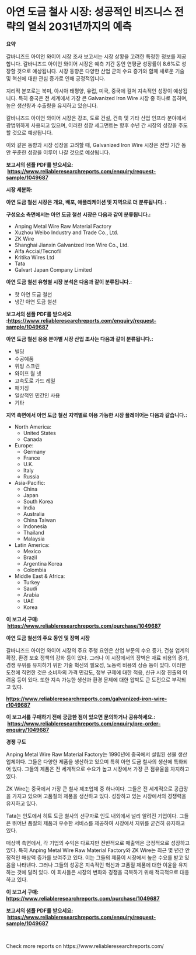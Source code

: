<p><h1>아연 도금 철사 시장: 성공적인 비즈니스 전략의 열쇠 2031년까지의 예측</h1></p><p><strong>요약</strong></p>
<p><p>갈바니즈드 아이언 와이어 시장 조사 보고서는 시장 상황을 고려한 특정한 정보를 제공합니다. 갈바니즈드 아이언 와이어 시장은 예측 기간 동안 연평균 성장률이 8.6%로 성장할 것으로 예상됩니다. 시장 동향은 다양한 산업 군의 수요 증가와 함께 새로운 기술 및 혁신에 대한 관심 증가로 인해 긍정적입니다.</p><p>지리적 분포로는 북미, 아시아 태평양, 유럽, 미국, 중국에 걸쳐 지속적인 성장이 예상됩니다. 특히 중국은 전 세계에서 가장 큰 Galvanized Iron Wire 시장 중 하나로 꼽히며, 높은 생산량과 수출량을 유지하고 있습니다.</p><p>갈바니즈드 아이언 와이어 시장은 강조, 도로 건설, 건축 및 기타 산업 인프라 분야에서 광범위하게 사용되고 있으며, 이러한 성장 세그먼트는 향후 수년 간 시장의 성장을 주도할 것으로 예상됩니다.</p><p>이와 같은 동향과 시장 성장을 고려할 때, Galvanized Iron Wire 시장은 전망 기간 동안 꾸준한 성장을 이루어 나갈 것으로 예상됩니다.</p></p>
<p><strong>보고서의 샘플 PDF를 받으세요: &nbsp;<a href="https://www.reliableresearchreports.com/enquiry/request-sample/1049687">https://www.reliableresearchreports.com/enquiry/request-sample/1049687</a></strong></p>
<p><strong>시장 세분화:</strong></p>
<p><strong> 아연 도금 철선 시장은 개요, 배포, 애플리케이션 및 지역으로 더 분류됩니다. :</strong></p>
<p><strong>구성요소 측면에서는 아연 도금 철선 시장은 다음과 같이 분류됩니다.:</strong></p>
<p><ul><li>Anping Metal Wire Raw Material Factory</li><li>Xuzhou Weibo Industry and Trade Co., Ltd.</li><li>ZK Wire</li><li>Shanghai Jianxin Galvanized Iron Wire Co., Ltd.</li><li>Alfa Acciai/Tecnofil</li><li>Kritika Wires Ltd</li><li>Tata</li><li>Galvart Japan Company Limited</li></ul></p>
<p><strong> 아연 도금 철선 유형별 시장 분석은 다음과 같이 분류됩니다.:</strong></p>
<p><ul><li>핫 아연 도금 철선</li><li>냉간 아연 도금 철선</li></ul></p>
<p><strong>보고서의 샘플 PDF를 받으세요 :<a href="https://www.reliableresearchreports.com/enquiry/request-sample/1049687">https://www.reliableresearchreports.com/enquiry/request-sample/1049687</a></strong></p>
<p><strong> 아연 도금 철선 응용 분야별 시장 산업 조사는 다음과 같이 분류됩니다.:</strong></p>
<p><ul><li>빌딩</li><li>수공예품</li><li>위빙 스크린</li><li>와이프 월 넷</li><li>고속도로 가드 레일</li><li>패키징</li><li>일상적인 민간인 사용</li><li>기타</li></ul></p>
<p><strong>지역 측면에서 아연 도금 철선 지역별로 이용 가능한 시장 플레이어는 다음과 같습니다.:</strong></p>
<p><ul>
    <li>
        North America:
        <ul>
            <li>United States</li>
            <li>Canada</li>
        </ul>
    </li>
    <li>
        Europe:
        <ul>
            <li>Germany</li>
            <li>France</li>
            <li>U.K.</li>
            <li>Italy</li>
            <li>Russia</li>
        </ul>
    </li>
    <li>
        Asia-Pacific:
        <ul>
            <li>China</li>
            <li>Japan</li>
            <li>South Korea</li>
            <li>India</li>
            <li>Australia</li>
            <li>China Taiwan</li>
            <li>Indonesia</li>
            <li>Thailand</li>
            <li>Malaysia</li>
        </ul>
    </li>
    <li>
        Latin America:
        <ul>
            <li>Mexico</li>
            <li>Brazil</li>
            <li>Argentina Korea</li>
            <li>Colombia</li>
        </ul>
    </li>
    <li>
        Middle East & Africa:
        <ul>
            <li>Turkey</li>
            <li>Saudi</li>
            <li>Arabia</li>
            <li>UAE</li>
            <li>Korea</li>
        </ul>
    </li>
    </ul></p>
<p><strong>이 보고서 구매: &nbsp;<a href="https://www.reliableresearchreports.com/purchase/1049687">https://www.reliableresearchreports.com/purchase/1049687</a></strong></p>
<p><strong>아연 도금 철선의 주요 동인 및 장벽 시장</strong></p>
<p><p>갈바니즈드 아이언 와이어 시장의 주요 주행 요인은 산업 부문의 수요 증가, 건설 업계의 확장, 환경 보호 정책의 강화 등이 있다. 그러나 이 시장에서의 장벽은 재료 비용의 증가, 경쟁 우위를 유지하기 위한 기술 혁신의 필요성, 노동력 비용의 상승 등이 있다. 이러한 도전에 직면한 것은 소비자의 가격 민감도, 정부 규제에 대한 적응, 신규 시장 진출의 어려움 등이 있다. 또한 지속 가능한 생산과 환경 문제에 대한 압박도 큰 도전으로 부각되고 있다.</p></p>
<p><strong><a href="https://www.reliableresearchreports.com/galvanized-iron-wire-r1049687">https://www.reliableresearchreports.com/galvanized-iron-wire-r1049687</a></strong></p>
<p><strong>이 보고서를 구매하기 전에 궁금한 점이 있으면 문의하거나 공유하세요.: &nbsp;<a href="https://www.reliableresearchreports.com/enquiry/pre-order-enquiry/1049687">https://www.reliableresearchreports.com/enquiry/pre-order-enquiry/1049687</a></strong></p>
<p><strong>경쟁 구도</strong></p>
<p><p>Anping Metal Wire Raw Material Factory는 1990년에 중국에서 설립된 선물 생산업체이다. 그들은 다양한 제품을 생산하고 있으며 특히 아연 도금 철사의 생산에 특화되어 있다. 그들의 제품은 전 세계적으로 수요가 높고 시장에서 가장 큰 점유율을 차지하고 있다.</p><p>ZK Wire는 중국에서 가장 큰 철사 제조업체 중 하나이다. 그들은 전 세계적으로 공급망을 가지고 있으며 고품질의 제품을 생산하고 있다. 성장하고 있는 시장에서의 경쟁력을 유지하고 있다.</p><p>Tata는 인도에서 히트 도금 철사의 선구자로 인도 내외에서 널리 알려진 기업이다. 그들은 뛰어난 품질의 제품과 우수한 서비스를 제공하여 시장에서 지위를 굳건히 유지하고 있다.</p><p>매상액 측면에서, 각 기업의 수익은 다르지만 전반적으로 매출액은 긍정적으로 성장하고 있다. 특히 Anping Metal Wire Raw Material Factory와 ZK Wire는 최근 몇 년간 안정적인 매상액 증가를 보여주고 있다. 이는 그들의 제품이 시장에서 높은 수요를 받고 있음을 나타낸다. 그러나 그들의 성공은 지속적인 혁신과 고품질 제품에 대한 이윤을 유지하는 것에 달려 있다. 이 회사들은 시장의 변화와 경쟁을 극복하기 위해 적극적으로 대응하고 있다.</p></p>
<p><strong>이 보고서 구매: &nbsp; <a href="https://www.reliableresearchreports.com/purchase/1049687">https://www.reliableresearchreports.com/purchase/1049687</a></strong></p>
<p><strong>보고서의 샘플 PDF를 받으세요: &nbsp;<a href="https://www.reliableresearchreports.com/enquiry/request-sample/1049687">https://www.reliableresearchreports.com/enquiry/request-sample/1049687</a></strong><strong></strong></p>
<p>&nbsp;</p>
<p>Check more reports on https://www.reliableresearchreports.com/</p>